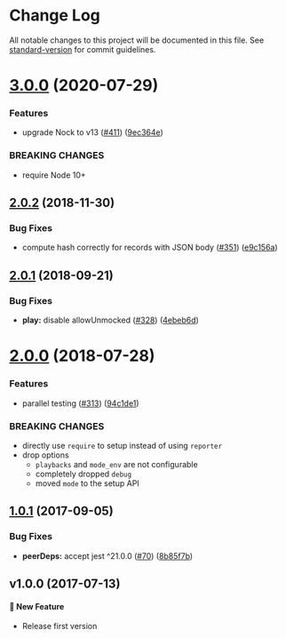 # Change Log

All notable changes to this project will be documented in this file. See [standard-version](https://github.com/conventional-changelog/standard-version) for commit guidelines.

<a name="3.0.0"></a>
# [3.0.0](https://github.com/ikatyang/jest-playback/compare/v2.0.2...v3.0.0) (2020-07-29)


### Features

* upgrade Nock to v13 ([#411](https://github.com/ikatyang/jest-playback/issues/411)) ([9ec364e](https://github.com/ikatyang/jest-playback/commit/9ec364e))


### BREAKING CHANGES

* require Node 10+



<a name="2.0.2"></a>
## [2.0.2](https://github.com/ikatyang/jest-playback/compare/v2.0.1...v2.0.2) (2018-11-30)


### Bug Fixes

* compute hash correctly for records with JSON body ([#351](https://github.com/ikatyang/jest-playback/issues/351)) ([e9c156a](https://github.com/ikatyang/jest-playback/commit/e9c156a))



<a name="2.0.1"></a>
## [2.0.1](https://github.com/ikatyang/jest-playback/compare/v2.0.0...v2.0.1) (2018-09-21)


### Bug Fixes

* **play:** disable allowUnmocked ([#328](https://github.com/ikatyang/jest-playback/issues/328)) ([4ebeb6d](https://github.com/ikatyang/jest-playback/commit/4ebeb6d))



<a name="2.0.0"></a>
# [2.0.0](https://github.com/ikatyang/jest-playback/compare/v1.0.1...v2.0.0) (2018-07-28)


### Features

* parallel testing ([#313](https://github.com/ikatyang/jest-playback/issues/313)) ([94c1de1](https://github.com/ikatyang/jest-playback/commit/94c1de1))


### BREAKING CHANGES

- directly use `require` to setup instead of using `reporter`
- drop options
  - `playbacks` and `mode_env` are not configurable
  - completely dropped `debug`
  - moved `mode` to the setup API



<a name="1.0.1"></a>
## [1.0.1](https://github.com/ikatyang/jest-playback/compare/v1.0.0...v1.0.1) (2017-09-05)


### Bug Fixes

* **peerDeps:** accept jest ^21.0.0 ([#70](https://github.com/ikatyang/jest-playback/issues/70)) ([8b85f7b](https://github.com/ikatyang/jest-playback/commit/8b85f7b))



<a name="v1.0.0"></a>
## v1.0.0 (2017-07-13)

#### 🚀 New Feature
- Release first version
